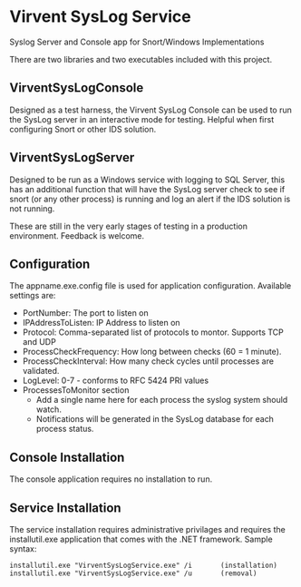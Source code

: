 # Virvent SysLog Service
Syslog Server and Console app for Snort/Windows Implementations

There are two libraries and two executables included with this project.

## VirventSysLogConsole

Designed as a test harness, the Virvent SysLog Console can be used to run the SysLog server in an interactive mode for testing. Helpful when first configuring Snort or other IDS solution.

## VirventSysLogServer

Designed to be run as a Windows service with logging to SQL Server, this has an additional function that will have the SysLog server check to see if snort (or any other process) is running and log an alert if the IDS solution is not running.

These are still in the very early stages of testing in a production environment. Feedback is welcome.

## Configuration

The appname.exe.config file is used for application configuration. Available settings are:

  * PortNumber: The port to listen on
  * IPAddressToListen: IP Address to listen on
  * Protocol: Comma-separated list of protocols to montor. Supports TCP and UDP
  * ProcessCheckFrequency: How long between checks (60 = 1 minute).
  * ProcessCheckInterval: How many check cycles until processes are validated.
  * LogLevel: 0-7 - conforms to RFC 5424 PRI values
  * ProcessesToMonitor section
    * Add a single name here for each process the syslog system should watch.
    * Notifications will be generated in the SysLog database for each process status.

## Console Installation

The console application requires no installation to run.

## Service Installation

The service installation requires administrative privilages and requires the installutil.exe application that comes with the .NET framework. Sample syntax:

```
installutil.exe "VirventSysLogService.exe" /i       (installation)
installutil.exe "VirventSysLogService.exe" /u       (removal)
```
